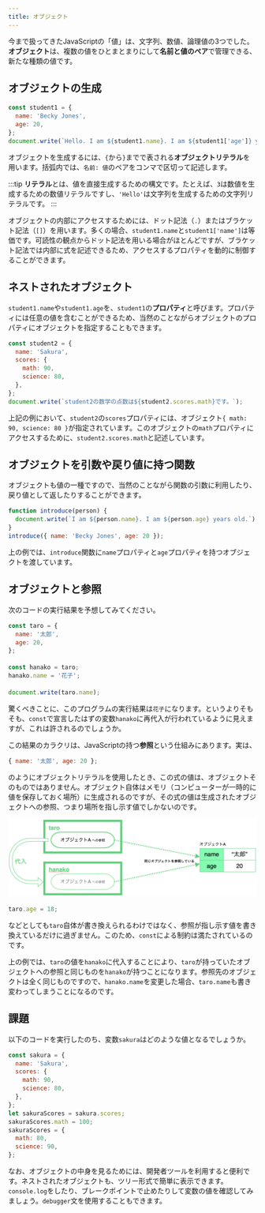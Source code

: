 ```yaml
---
title: オブジェクト
---
```


今まで扱ってきたJavaScriptの「値」は、文字列、数値、論理値の3つでした。**オブジェクト**は、複数の値をひとまとまりにして**名前と値のペア**で管理できる、新たな種類の値です。

## オブジェクトの生成

```js
const student1 = {
  name: 'Becky Jones',
  age: 20,
};
document.write(`Hello. I am ${student1.name}. I am ${student1['age']} years old.`);
```

オブジェクトを生成するには、`{`から`}`までで表される**オブジェクトリテラル**を用います。括弧内では、`名前: 値`のペアをコンマで区切って記述します。

:::tip
**リテラル**とは、値を直接生成するための構文です。たとえば、`3`は数値を生成するための数値リテラルですし、`'Hello'`は文字列を生成するための文字列リテラルです。
:::

オブジェクトの内部にアクセスするためには、ドット記法（`.`）またはブラケット記法（`[]`）を用います。多くの場合、`student1.name`と`student1['name']`は等価です。可読性の観点からドット記法を用いる場合がほとんどですが、ブラケット記法では内部に式を記述できるため、アクセスするプロパティを動的に制御することができます。

## ネストされたオブジェクト

`student1.name`や`student1.age`を、`student1`の**プロパティ**と呼びます。プロパティには任意の値を含むことができるため、当然のことながらオブジェクトのプロパティにオブジェクトを指定することもできます。

```js
const student2 = {
  name: 'Sakura',
  scores: {
    math: 90,
    science: 80,
  },
};
document.write(`student2の数学の点数は${student2.scores.math}です。`);
```

上記の例において、`student2`の`scores`プロパティには、オブジェクト`{ math: 90, science: 80 }`が指定されています。このオブジェクトの`math`プロパティにアクセスするために、`student2.scores.math`と記述しています。

## オブジェクトを引数や戻り値に持つ関数

オブジェクトも値の一種ですので、当然のことながら関数の引数に利用したり、戻り値として返したりすることができます。

```js
function introduce(person) {
  document.write(`I am ${person.name}. I am ${person.age} years old.`);
}
introduce({ name: 'Becky Jones', age: 20 });
```

上の例では、`introduce`関数に`name`プロパティと`age`プロパティを持つオブジェクトを渡しています。

## オブジェクトと参照

次のコードの実行結果を予想してみてください。

```js
const taro = {
  name: '太郎',
  age: 20,
};

const hanako = taro;
hanako.name = '花子';

document.write(taro.name);
```

驚くべきことに、このプログラムの実行結果は`花子`になります。というよりそもそも、`const`で宣言したはずの変数`hanako`に再代入が行われているように見えますが、これは許されるのでしょうか。

この結果のカラクリは、JavaScriptの持つ**参照**という仕組みにあります。実は、

```js
{ name: '太郎', age: 20 };
```

のようにオブジェクトリテラルを使用したとき、この式の値は、オブジェクトそのものではありません。オブジェクト自体はメモリ（コンピューターが一時的に値を保存しておく場所）に生成されるのですが、その式の値は生成されたオブジェクトへの参照、つまり場所を指し示す値でしかないのです。

![オブジェクトへの参照](11/object-reference.png)

```js
taro.age = 18;
```

などとしても`taro`自体が書き換えられるわけではなく、参照が指し示す値を書き換えているだけに過ぎません。このため、`const`による制約は満たされているのです。

上の例では、`taro`の値を`hanako`に代入することにより、`taro`が持っていたオブジェクトへの参照と同じものを`hanako`が持つことになります。参照先のオブジェクトは全く同じものですので、`hanako.name`を変更した場合、`taro.name`も書き変わってしまうことになるのです。

## 課題

以下のコードを実行したのち、変数`sakura`はどのような値となるでしょうか。

```js
const sakura = {
  name: 'Sakura',
  scores: {
    math: 90,
    science: 80,
  },
};
let sakuraScores = sakura.scores;
sakuraScores.math = 100;
sakuraScores = {
  math: 80,
  science: 90,
};
```

なお、オブジェクトの中身を見るためには、開発者ツールを利用すると便利です。ネストされたオブジェクトも、ツリー形式で簡単に表示できます。`console.log`をしたり、ブレークポイントで止めたりして変数の値を確認してみましょう。`debugger`文を使用することもできます。
